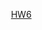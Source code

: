 &nbsp;<a href="https://drive.google.com/file/d/156ZnqOCsMZ88ONkm8xT5m0OcWVM29yBS/view?usp=sharing" title="" target="">HW6</a>